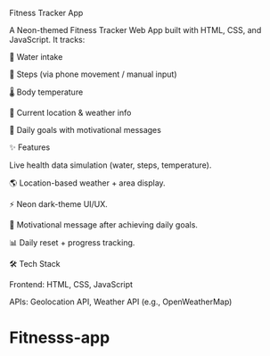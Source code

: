 Fitness Tracker App

A Neon-themed Fitness Tracker Web App built with HTML, CSS, and JavaScript.
It tracks:

🥤 Water intake

👣 Steps (via phone movement / manual input)

🌡️ Body temperature

📍 Current location & weather info

🎯 Daily goals with motivational messages


✨ Features

Live health data simulation (water, steps, temperature).

🌎 Location-based weather + area display.

⚡ Neon dark-theme UI/UX.

🎉 Motivational message after achieving daily goals.

📊 Daily reset + progress tracking.


🛠️ Tech Stack

Frontend: HTML, CSS, JavaScript

APIs: Geolocation API, Weather API (e.g., OpenWeatherMap)



# Fitnesss-app